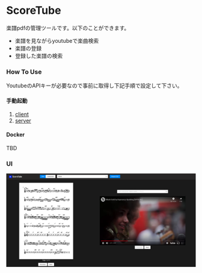 # ScoreTube
楽譜pdfの管理ツールです。以下のことができます。
* 楽譜を見ながらyoutubeで楽曲検索
* 楽譜の登録
* 登録した楽譜の検索

### How To Use
YoutubeのAPIキーが必要なので事前に取得し下記手順で設定して下さい。  

#### 手動起動
1. [client](/client/README.md)
2. [server](/server/README.md)

#### Docker
TBD

### UI
<img src="cap.png"/>
